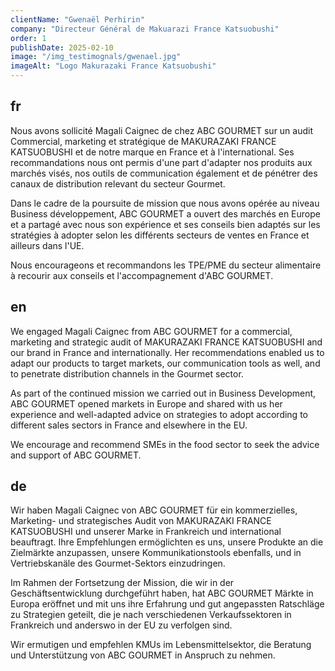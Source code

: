 ```yaml
---
clientName: "Gwenaël Perhirin"
company: "Directeur Général de Makuarazi France Katsuobushi"
order: 1
publishDate: 2025-02-10
image: "/img_testimognals/gwenael.jpg"
imageAlt: "Logo Makurazaki France Katsuobushi"
---
```


## fr

Nous avons sollicité Magali Caignec de chez ABC GOURMET sur un audit Commercial, marketing et stratégique de MAKURAZAKI FRANCE KATSUOBUSHI et de notre marque en France et à l'international. Ses recommandations nous ont permis d'une part d'adapter nos produits aux marchés visés, nos outils de communication également et de pénétrer des canaux de distribution relevant du secteur Gourmet.

Dans le cadre de la poursuite de mission que nous avons opérée au niveau Business développement, ABC GOURMET a ouvert des marchés en Europe et a partagé avec nous son expérience et ses conseils bien adaptés sur les stratégies à adopter selon les différents secteurs de ventes en France et ailleurs dans l'UE.

Nous encourageons et recommandons les TPE/PME du secteur alimentaire à recourir aux conseils et l'accompagnement d'ABC GOURMET.

## en

We engaged Magali Caignec from ABC GOURMET for a commercial, marketing and strategic audit of MAKURAZAKI FRANCE KATSUOBUSHI and our brand in France and internationally. Her recommendations enabled us to adapt our products to target markets, our communication tools as well, and to penetrate distribution channels in the Gourmet sector.

As part of the continued mission we carried out in Business Development, ABC GOURMET opened markets in Europe and shared with us her experience and well-adapted advice on strategies to adopt according to different sales sectors in France and elsewhere in the EU.

We encourage and recommend SMEs in the food sector to seek the advice and support of ABC GOURMET.

## de

Wir haben Magali Caignec von ABC GOURMET für ein kommerzielles, Marketing- und strategisches Audit von MAKURAZAKI FRANCE KATSUOBUSHI und unserer Marke in Frankreich und international beauftragt. Ihre Empfehlungen ermöglichten es uns, unsere Produkte an die Zielmärkte anzupassen, unsere Kommunikationstools ebenfalls, und in Vertriebskanäle des Gourmet-Sektors einzudringen.

Im Rahmen der Fortsetzung der Mission, die wir in der Geschäftsentwicklung durchgeführt haben, hat ABC GOURMET Märkte in Europa eröffnet und mit uns ihre Erfahrung und gut angepassten Ratschläge zu Strategien geteilt, die je nach verschiedenen Verkaufssektoren in Frankreich und anderswo in der EU zu verfolgen sind.

Wir ermutigen und empfehlen KMUs im Lebensmittelsektor, die Beratung und Unterstützung von ABC GOURMET in Anspruch zu nehmen.